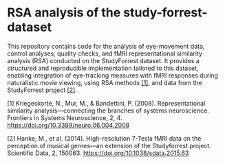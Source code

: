 # RSA analysis of the study-forrest-dataset

This repository contains code for the analysis of eye-movement data, control analyses, quality checks, and fMRI representational similarity analysis (RSA) conducted on the StudyForrest dataset. It provides a structured and reproducible implementation tailored to this dataset, enabling integration of eye-tracking measures with fMRI responses during naturalistic movie viewing, using RSA methods [[1]](#1), and data from the StudyForrest project [[2]](#2).

<a id="1">[1]</a> Kriegeskorte, N., Mur, M., & Bandettini, P. (2008). Representational similarity analysis—connecting the branches of systems neuroscience. Frontiers in Systems Neuroscience, 2, 4. https://doi.org/10.3389/neuro.06.004.2008

<a id="2">[2]</a> Hanke, M., et al. (2014). High-resolution 7-Tesla fMRI data on the perception of musical genres—an extension of the Studyforrest project. Scientific Data, 2, 150063. https://doi.org/10.1038/sdata.2015.63
